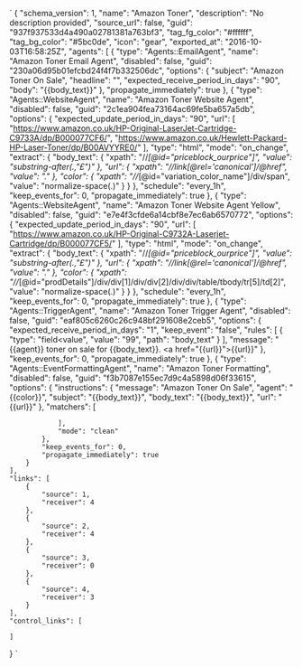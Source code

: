 `    {
    "schema_version": 1,
    "name": "Amazon Toner",
    "description": "No description provided",
    "source_url": false,
    "guid": "937f937533d4a490a02781381a763bf3",
    "tag_fg_color": "#ffffff",
    "tag_bg_color": "#5bc0de",
    "icon": "gear",
    "exported_at": "2016-10-03T16:58:25Z",
    "agents": [
        {
            "type": "Agents::EmailAgent",
            "name": "Amazon Toner Email Agent",
            "disabled": false,
            "guid": "230a06d95b01efcbd24f4f7b332506dc",
            "options": {
                "subject": "Amazon Toner On Sale",
                "headline": "",
                "expected_receive_period_in_days": "90",
                "body": "{{body_text}}"
            },
            "propagate_immediately": true
        },
        {
            "type": "Agents::WebsiteAgent",
            "name": "Amazon Toner Website Agent",
            "disabled": false,
            "guid": "2c1ea904fea73164ac69fe5ba657a5db",
            "options": {
                "expected_update_period_in_days": "90",
                "url": [
                    "https://www.amazon.co.uk/HP-Original-LaserJet-Cartridge-C9733A/dp/B000077CF6/",
                    "https://www.amazon.co.uk/Hewlett-Packard-HP-Laser-Toner/dp/B00AVYYRE0/"
                ],
                "type": "html",
                "mode": "on_change",
                "extract": {
                    "body_text": {
                        "xpath": "//*[@id=\"priceblock_ourprice\"]",
                        "value": "substring-after(.,\"£\")"
                    },
                    "url": {
                        "xpath": "//link[@rel='canonical']/@href",
                        "value": "."
                    },
                    "color": {
                        "xpath": "//*[@id=\"variation_color_name\"]/div/span",
                        "value": "normalize-space(.)"
                    }
                }
            },
            "schedule": "every_1h",
            "keep_events_for": 0,
            "propagate_immediately": true
        },
        {
            "type": "Agents::WebsiteAgent",
            "name": "Amazon Toner Website Agent Yellow",
            "disabled": false,
            "guid": "e7e4f3cfde6a14cbf8e7ec6ab6570772",
            "options": {
                "expected_update_period_in_days": "90",
                "url": [
                    "https://www.amazon.co.uk/HP-Original-C9732A-Laserjet-Cartridge/dp/B000077CF5/"
                ],
                "type": "html",
                "mode": "on_change",
                "extract": {
                    "body_text": {
                        "xpath": "//*[@id=\"priceblock_ourprice\"]",
                        "value": "substring-after(.,\"£\")"
                    },
                    "url": {
                        "xpath": "//link[@rel='canonical']/@href",
                        "value": "."
                    },
                    "color": {
                        "xpath": "//*[@id=\"prodDetails\"]/div/div[1]/div/div[2]/div/div/table/tbody/tr[5]/td[2]",
                        "value": "normalize-space(.)"
                    }
                }
            },
            "schedule": "every_1h",
            "keep_events_for": 0,
            "propagate_immediately": true
        },
        {
            "type": "Agents::TriggerAgent",
            "name": "Amazon Toner Trigger Agent",
            "disabled": false,
            "guid": "eaf805c6260c26c948bf291608e2ceb5",
            "options": {
                "expected_receive_period_in_days": "1",
                "keep_event": "false",
                "rules": [
                    {
                        "type": "field<value",
                        "value": "99",
                        "path": "body_text"
                    }
                ],
                "message": "{{agent}} toner on sale for {{body_text}}. <a href=\"{{url}}\">{{url}}</a>"
            },
            "keep_events_for": 0,
            "propagate_immediately": true
        },
        {
            "type": "Agents::EventFormattingAgent",
            "name": "Amazon Toner Formatting",
            "disabled": false,
            "guid": "f3b7087e155ec7d9c4a5898d06f33615",
            "options": {
                "instructions": {
                    "message": "Amazon Toner On Sale",
                    "agent": "{{color}}",
                    "subject": "{{body_text}}",
                    "body_text": "{{body_text}}",
                    "url": "{{url}}"
                },
                "matchers": [

                ],
                "mode": "clean"
            },
            "keep_events_for": 0,
            "propagate_immediately": true
        }
    ],
    "links": [
        {
            "source": 1,
            "receiver": 4
        },
        {
            "source": 2,
            "receiver": 4
        },
        {
            "source": 3,
            "receiver": 0
        },
        {
            "source": 4,
            "receiver": 3
        }
    ],
    "control_links": [

    ]
}
`